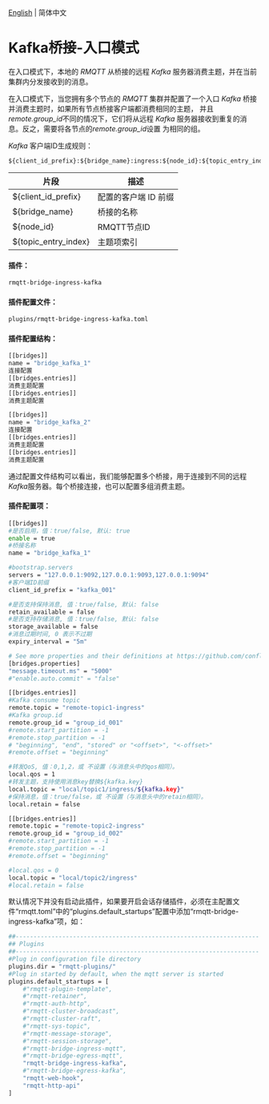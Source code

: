 [English](../en_US/bridge-ingress-kafka.md)  | 简体中文

# Kafka桥接-入口模式

在入口模式下，本地的 *RMQTT* 从桥接的远程 *Kafka* 服务器消费主题，并在当前集群内分发接收到的消息。

在入口模式下，当您拥有多个节点的 *RMQTT* 集群并配置了一个入口 *Kafka* 桥接并消费主题时，如果所有节点桥接客户端都消费相同的主题，
并且*remote.group_id*不同的情况下，它们将从远程 *Kafka* 服务器接收到重复的消息。反之，需要将各节点的*remote.group_id*设置
为相同的组。

*Kafka* 客户端ID生成规则：
```
${client_id_prefix}:${bridge_name}:ingress:${node_id}:${topic_entry_index}
```
| 片段                   | 描述               |
|----------------------|------------------|
| ${client_id_prefix}  | 配置的客户端 ID 前缀     |
| ${bridge_name}       | 桥接的名称            |
| ${node_id}           | RMQTT节点ID |
| ${topic_entry_index} | 主题项索引            |

#### 插件：

```bash
rmqtt-bridge-ingress-kafka
```

#### 插件配置文件：

```bash
plugins/rmqtt-bridge-ingress-kafka.toml
```

#### 插件配置结构：
```bash
[[bridges]]
name = "bridge_kafka_1"
连接配置
[[bridges.entries]]
消费主题配置
[[bridges.entries]]
消费主题配置

[[bridges]]
name = "bridge_kafka_2"
连接配置
[[bridges.entries]]
消费主题配置
[[bridges.entries]]
消费主题配置
```
通过配置文件结构可以看出，我们能够配置多个桥接，用于连接到不同的远程*Kafka*服务器。每个桥接连接，也可以配置多组消费主题。


#### 插件配置项：
```bash
[[bridges]]
#是否启用，值：true/false, 默认: true
enable = true
#桥接名称
name = "bridge_kafka_1"

#bootstrap.servers
servers = "127.0.0.1:9092,127.0.0.1:9093,127.0.0.1:9094"
#客户端ID前缀
client_id_prefix = "kafka_001"

#是否支持保持消息, 值：true/false, 默认: false
retain_available = false
#是否支持存储消息, 值：true/false, 默认: false
storage_available = false
#消息过期时间, 0 表示不过期
expiry_interval = "5m"

# See more properties and their definitions at https://github.com/confluentinc/librdkafka/blob/master/CONFIGURATION.md
[bridges.properties]
"message.timeout.ms" = "5000"
#"enable.auto.commit" = "false"

[[bridges.entries]]
#Kafka consume topic
remote.topic = "remote-topic1-ingress"
#Kafka group.id
remote.group_id = "group_id_001"
#remote.start_partition = -1
#remote.stop_partition = -1
# "beginning", "end", "stored" or "<offset>", "<-offset>"
#remote.offset = "beginning"

#转发QoS, 值：0,1,2，或 不设置（与消息头中的qos相同）。
local.qos = 1
#转发主题，支持使用消息key替换${kafka.key}
local.topic = "local/topic1/ingress/${kafka.key}"
#保持消息，值：true/false，或 不设置（与消息头中的retain相同）。
local.retain = false

[[bridges.entries]]
remote.topic = "remote-topic2-ingress"
remote.group_id = "group_id_002"
#remote.start_partition = -1
#remote.stop_partition = -1
#remote.offset = "beginning"

#local.qos = 0
local.topic = "local/topic2/ingress"
#local.retain = false

```

默认情况下并没有启动此插件，如果要开启会话存储插件，必须在主配置文件“rmqtt.toml”中的“plugins.default_startups”配置中添加“rmqtt-bridge-ingress-kafka”项，如：
```bash
##--------------------------------------------------------------------
## Plugins
##--------------------------------------------------------------------
#Plug in configuration file directory
plugins.dir = "rmqtt-plugins/"
#Plug in started by default, when the mqtt server is started
plugins.default_startups = [
    #"rmqtt-plugin-template",
    #"rmqtt-retainer",
    #"rmqtt-auth-http",
    #"rmqtt-cluster-broadcast",
    #"rmqtt-cluster-raft",
    #"rmqtt-sys-topic",
    #"rmqtt-message-storage",
    #"rmqtt-session-storage",
    #"rmqtt-bridge-ingress-mqtt",
    #"rmqtt-bridge-egress-mqtt",
    "rmqtt-bridge-ingress-kafka",
    #"rmqtt-bridge-egress-kafka",
    "rmqtt-web-hook",
    "rmqtt-http-api"
]
```